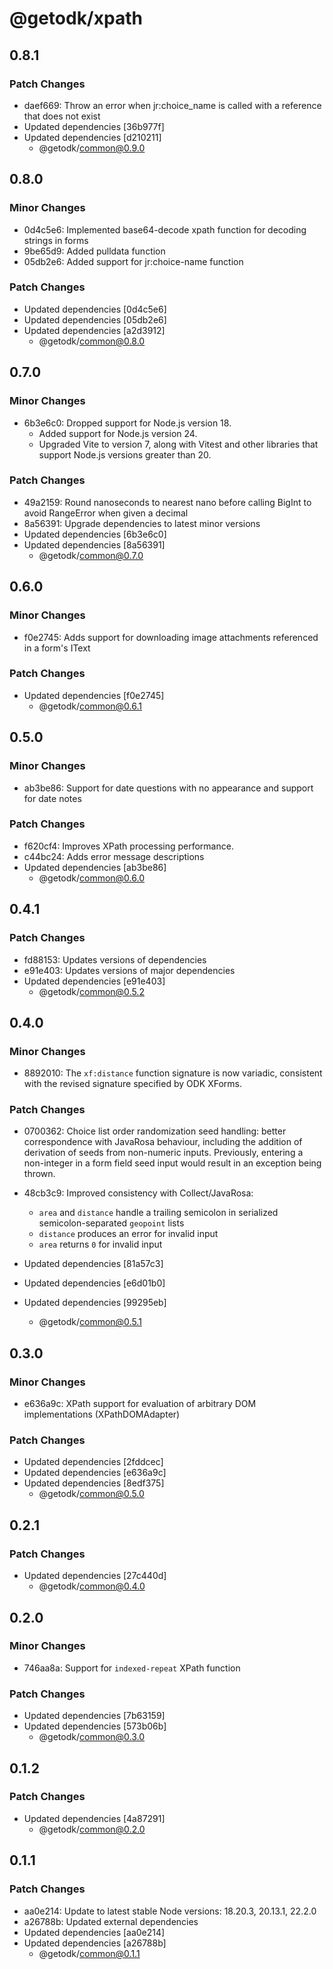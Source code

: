 # @getodk/xpath

## 0.8.1

### Patch Changes

- daef669: Throw an error when jr:choice_name is called with a reference that does not exist
- Updated dependencies [36b977f]
- Updated dependencies [d210211]
  - @getodk/common@0.9.0

## 0.8.0

### Minor Changes

- 0d4c5e6: Implemented base64-decode xpath function for decoding strings in forms
- 9be65d9: Added pulldata function
- 05db2e6: Added support for jr:choice-name function

### Patch Changes

- Updated dependencies [0d4c5e6]
- Updated dependencies [05db2e6]
- Updated dependencies [a2d3912]
  - @getodk/common@0.8.0

## 0.7.0

### Minor Changes

- 6b3e6c0: Dropped support for Node.js version 18.
  - Added support for Node.js version 24.
  - Upgraded Vite to version 7, along with Vitest and other libraries that support Node.js versions greater than 20.

### Patch Changes

- 49a2159: Round nanoseconds to nearest nano before calling BigInt to avoid RangeError when given a decimal
- 8a56391: Upgrade dependencies to latest minor versions
- Updated dependencies [6b3e6c0]
- Updated dependencies [8a56391]
  - @getodk/common@0.7.0

## 0.6.0

### Minor Changes

- f0e2745: Adds support for downloading image attachments referenced in a form's IText

### Patch Changes

- Updated dependencies [f0e2745]
  - @getodk/common@0.6.1

## 0.5.0

### Minor Changes

- ab3be86: Support for date questions with no appearance and support for date notes

### Patch Changes

- f620cf4: Improves XPath processing performance.
- c44bc24: Adds error message descriptions
- Updated dependencies [ab3be86]
  - @getodk/common@0.6.0

## 0.4.1

### Patch Changes

- fd88153: Updates versions of dependencies
- e91e403: Updates versions of major dependencies
- Updated dependencies [e91e403]
  - @getodk/common@0.5.2

## 0.4.0

### Minor Changes

- 8892010: The `xf:distance` function signature is now variadic, consistent with the revised signature specified by ODK XForms.

### Patch Changes

- 0700362: Choice list order randomization seed handling: better correspondence with JavaRosa behaviour,
  including the addition of derivation of seeds from non-numeric inputs.
  Previously, entering a non-integer in a form field seed input would result in an exception being thrown.
- 48cb3c9: Improved consistency with Collect/JavaRosa:
  - `area` and `distance` handle a trailing semicolon in serialized semicolon-separated `geopoint` lists
  - `distance` produces an error for invalid input
  - `area` returns `0` for invalid input

- Updated dependencies [81a57c3]
- Updated dependencies [e6d01b0]
- Updated dependencies [99295eb]
  - @getodk/common@0.5.1

## 0.3.0

### Minor Changes

- e636a9c: XPath support for evaluation of arbitrary DOM implementations (XPathDOMAdapter)

### Patch Changes

- Updated dependencies [2fddcec]
- Updated dependencies [e636a9c]
- Updated dependencies [8edf375]
  - @getodk/common@0.5.0

## 0.2.1

### Patch Changes

- Updated dependencies [27c440d]
  - @getodk/common@0.4.0

## 0.2.0

### Minor Changes

- 746aa8a: Support for `indexed-repeat` XPath function

### Patch Changes

- Updated dependencies [7b63159]
- Updated dependencies [573b06b]
  - @getodk/common@0.3.0

## 0.1.2

### Patch Changes

- Updated dependencies [4a87291]
  - @getodk/common@0.2.0

## 0.1.1

### Patch Changes

- aa0e214: Update to latest stable Node versions: 18.20.3, 20.13.1, 22.2.0
- a26788b: Updated external dependencies
- Updated dependencies [aa0e214]
- Updated dependencies [a26788b]
  - @getodk/common@0.1.1
